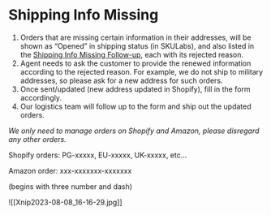 # Shipping Info Missing
1. Orders that are missing certain information in their addresses, will be shown as “Opened” in shipping status (in SKULabs), and also listed in the [Shipping Info Missing Follow-up](https://docs.google.com/spreadsheets/d/1JGEB4lF3NW7xdm78EnAu3EREmbbfI07jiRqdN3u9QWw/edit?usp=sharing), each with its rejected reason.  
2. Agent needs to ask the customer to provide the renewed information according to the rejected reason. For example, we do not ship to military addresses, so please ask for a new address for such orders.  
3. Once sent/updated (new address updated in Shopify), fill in the form accordingly.  
4. Our logistics team will follow up to the form and ship out the updated orders.

*We only need to manage orders on Shopify and Amazon, please disregard any other orders.*

Shopify orders: PG-xxxxx, EU-xxxxx, UK-xxxxx, etc...

Amazon order: xxx-xxxxxxx-xxxxxxx 

(begins with three number and dash)


![[Xnip2023-08-08_16-16-29.jpg]]